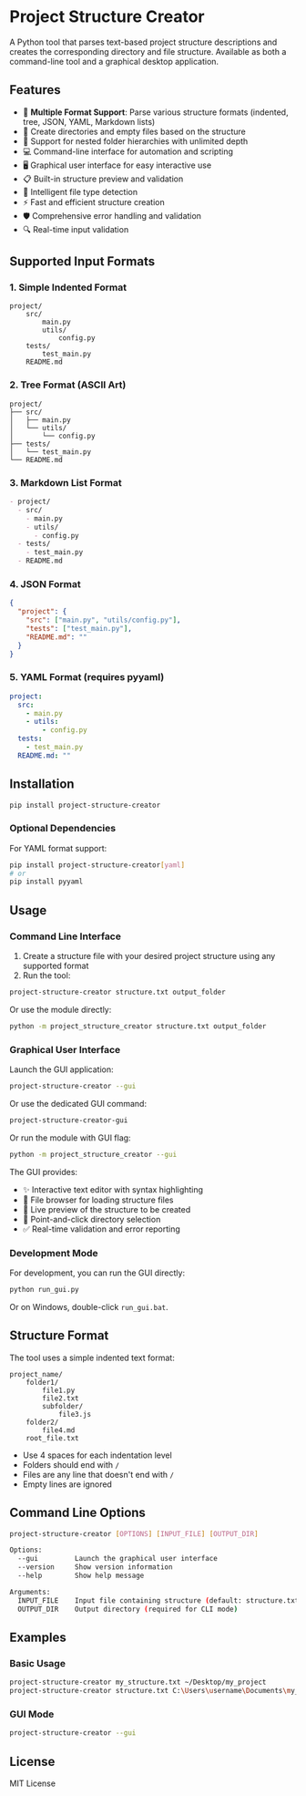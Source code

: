 # Project Structure Creator

A Python tool that parses text-based project structure descriptions and creates the corresponding directory and file structure. Available as both a command-line tool and a graphical desktop application.

## Features

- 📝 **Multiple Format Support**: Parse various structure formats (indented, tree, JSON, YAML, Markdown lists)
- 📁 Create directories and empty files based on the structure
- 🌳 Support for nested folder hierarchies with unlimited depth
- 💻 Command-line interface for automation and scripting
- 🖥️ Graphical user interface for easy interactive use
- 📋 Built-in structure preview and validation
- 🎯 Intelligent file type detection
- ⚡ Fast and efficient structure creation
- 🛡️ Comprehensive error handling and validation
- 🔍 Real-time input validation

## Supported Input Formats

### 1. Simple Indented Format

```text
project/
    src/
        main.py
        utils/
            config.py
    tests/
        test_main.py
    README.md
```

### 2. Tree Format (ASCII Art)

```text
project/
├── src/
│   ├── main.py
│   └── utils/
│       └── config.py
├── tests/
│   └── test_main.py
└── README.md
```

### 3. Markdown List Format

```markdown
- project/
  - src/
    - main.py
    - utils/
      - config.py
  - tests/
    - test_main.py
  - README.md
```

### 4. JSON Format

```json
{
  "project": {
    "src": ["main.py", "utils/config.py"],
    "tests": ["test_main.py"],
    "README.md": ""
  }
}
```

### 5. YAML Format (requires pyyaml)

```yaml
project:
  src:
    - main.py
    - utils:
        - config.py
  tests:
    - test_main.py
  README.md: ""
```

## Installation

```bash
pip install project-structure-creator
```

### Optional Dependencies

For YAML format support:

```bash
pip install project-structure-creator[yaml]
# or
pip install pyyaml
```

## Usage

### Command Line Interface

1. Create a structure file with your desired project structure using any supported format
2. Run the tool:

```bash
project-structure-creator structure.txt output_folder
```

Or use the module directly:

```bash
python -m project_structure_creator structure.txt output_folder
```

### Graphical User Interface

Launch the GUI application:

```bash
project-structure-creator --gui
```

Or use the dedicated GUI command:

```bash
project-structure-creator-gui
```

Or run the module with GUI flag:

```bash
python -m project_structure_creator --gui
```

The GUI provides:

- ✨ Interactive text editor with syntax highlighting
- 📂 File browser for loading structure files
- 👀 Live preview of the structure to be created
- 🎯 Point-and-click directory selection
- ✅ Real-time validation and error reporting

### Development Mode

For development, you can run the GUI directly:

```bash
python run_gui.py
```

Or on Windows, double-click `run_gui.bat`.

## Structure Format

The tool uses a simple indented text format:

```text
project_name/
    folder1/
        file1.py
        file2.txt
        subfolder/
            file3.js
    folder2/
        file4.md
    root_file.txt
```

- Use 4 spaces for each indentation level
- Folders should end with `/`
- Files are any line that doesn't end with `/`
- Empty lines are ignored

## Command Line Options

```bash
project-structure-creator [OPTIONS] [INPUT_FILE] [OUTPUT_DIR]

Options:
  --gui         Launch the graphical user interface
  --version     Show version information
  --help        Show help message

Arguments:
  INPUT_FILE    Input file containing structure (default: structure.txt)
  OUTPUT_DIR    Output directory (required for CLI mode)
```

## Examples

### Basic Usage

```bash
project-structure-creator my_structure.txt ~/Desktop/my_project
project-structure-creator structure.txt C:\Users\username\Documents\my_project
```

### GUI Mode

```bash
project-structure-creator --gui
```

## License

MIT License
